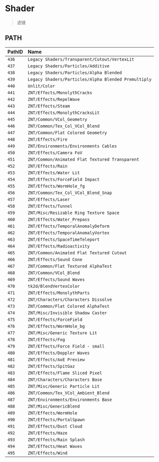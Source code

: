 # Shader

> 滤镜

## PATH

| PathID | Name                                                 |
|:-------|:-----------------------------------------------------|
| `436`  | `Legacy Shaders/Transparent/Cutout/VertexLit`        |
| `437`  | `Legacy Shaders/Particles/Additive`                  |
| `438`  | `Legacy Shaders/Particles/Alpha Blended`             |
| `439`  | `Legacy Shaders/Particles/Alpha Blended Premultiply` |
| `440`  | `Unlit/Color`                                        |
| `441`  | `ZNT/Effects/MonolythCracks`                         |
| `442`  | `ZNT/Effects/RepelWave`                              |
| `443`  | `ZNT/Effects/Steam`                                  |
| `444`  | `ZNT/Effects/MonolythCracksLit`                      |
| `445`  | `ZNT/Common/VCol_Geometry`                           |
| `446`  | `ZNT/Common/Tex_Col_VCol_Blend`                      |
| `447`  | `ZNT/Common/Flat Colored Geometry`                   |
| `448`  | `ZNT/Effects/Fire`                                   |
| `449`  | `ZNT/Environments/Environments Cables`               |
| `450`  | `ZNT/Effects/Camera FoV`                             |
| `451`  | `ZNT/Common/Animated Flat Textured Transparent`      |
| `452`  | `ZNT/Effects/Rain`                                   |
| `453`  | `ZNT/Effects/Water Lit`                              |
| `454`  | `ZNT/Effects/ForceField Impact`                      |
| `455`  | `ZNT/Effects/WormHole_fg`                            |
| `456`  | `ZNT/Common/Tex_Col_VCol_Blend_Snap`                 |
| `457`  | `ZNT/Effects/Laser`                                  |
| `458`  | `ZNT/Effects/Tunnel`                                 |
| `459`  | `ZNT/Misc/Resizable Ring Texture Space`              |
| `460`  | `ZNT/Effects/Water_Prepass`                          |
| `461`  | `ZNT/Effects/TemporalAnomalyDeform`                  |
| `462`  | `ZNT/Effects/TemporalAnomalyVortex`                  |
| `463`  | `ZNT/Effects/SpaceTimeTeleport`                      |
| `464`  | `ZNT/Effects/Radioactivity`                          |
| `465`  | `ZNT/Common/Animated Flat Textured Cutout`           |
| `466`  | `ZNT/Effects/Sound Cone`                             |
| `467`  | `ZNT/Common/Flat Textured AlphaTest`                 |
| `468`  | `ZNT/Common/VCol_Blend`                              |
| `469`  | `ZNT/Effects/Sound Waves`                            |
| `470`  | `tk2d/BlendVertexColor`                              |
| `471`  | `ZNT/Effects/MonolythParts`                          |
| `472`  | `ZNT/Characters/Characters Dissolve`                 |
| `473`  | `ZNT/Common/Flat Colored AlphaTest`                  |
| `474`  | `ZNT/Misc/Invisible Shadow Caster`                   |
| `475`  | `ZNT/Effects/ForceField`                             |
| `476`  | `ZNT/Effects/WormHole_bg`                            |
| `477`  | `ZNT/Misc/Generic Texture Lit`                       |
| `478`  | `ZNT/Effects/Fog`                                    |
| `479`  | `ZNT/Effects/Force Field - small`                    |
| `480`  | `ZNT/Effects/Doppler Waves`                          |
| `481`  | `ZNT/Effects/AoE Preview`                            |
| `482`  | `ZNT/Effects/SpitGaz`                                |
| `483`  | `ZNT/Effects/Flame Sliced Pixel`                     |
| `484`  | `ZNT/Characters/Characters Base`                     |
| `485`  | `ZNT/Misc/Generic Particle Lit`                      |
| `486`  | `ZNT/Common/Tex_VCol_Ambient_Blend`                  |
| `487`  | `ZNT/Environments/Environments Base`                 |
| `488`  | `ZNT/Misc/GenericBlend`                              |
| `489`  | `ZNT/Effects/WormHole`                               |
| `490`  | `ZNT/Effects/PortalSpawn`                            |
| `491`  | `ZNT/Effects/Dust Cloud`                             |
| `492`  | `ZNT/Effects/Haze`                                   |
| `493`  | `ZNT/Effects/Rain Splash`                            |
| `494`  | `ZNT/Effects/Heat Waves`                             |
| `495`  | `ZNT/Effects/Wind`                                   |